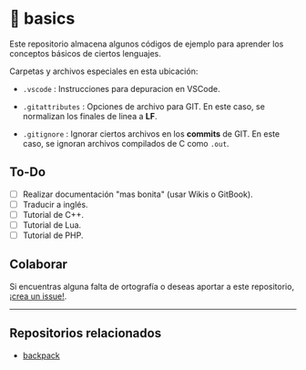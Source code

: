 # 📐 basics

Este repositorio almacena algunos códigos de ejemplo para aprender los conceptos básicos de ciertos lenguajes.

Carpetas y archivos especiales en esta ubicación:

* `.vscode` : Instrucciones para depuracion en VSCode.

* `.gitattributes` : Opciones de archivo para GIT. En este caso, se normalizan los finales de linea a **LF**.

* `.gitignore` : Ignorar ciertos archivos en los **commits** de GIT. En este caso, se ignoran archivos compilados de C como `.out`.


## To-Do

- [ ] Realizar documentación "mas bonita" (usar Wikis o GitBook).
- [ ] Traducir a inglés.
- [ ] Tutorial de C++.
- [ ] Tutorial de Lua.
- [ ] Tutorial de PHP.

## Colaborar

Si encuentras alguna falta de ortografía o deseas aportar a este repositorio, [¡crea un issue!](https://github.com/moxwel/basics/issues/new).

---

## Repositorios relacionados

- [backpack](https://github.com/moxwel/backpack)
